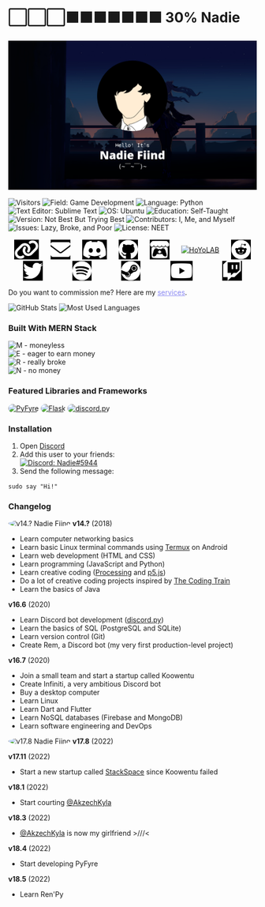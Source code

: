 <style>
	.links {
		filter: invert();
		display: flex;
		justify-content: space-around;
		flex-wrap: wrap;
		max-width: 800px;
	}
	.links > div {
		margin: 0 10px;
	}
	.links img {
		position: relative;
		top: 50%;
		transform: translateY(-50%);
	}
	.skills-link > img {
		border-radius: 10px;
	}
</style>

# ⬜⬜⬜⬛⬛⬛⬛⬛⬛⬛ 30% Nadie
<img
	alt="Hello! It's Nadie Fiind"
	src="wall.png"
/>

<img
	alt="Visitors"
	src="https://komarev.com/ghpvc/?username=NadieFiind&style=for-the-badge&color=lightgrey&label=Visitors"
/>
<img
	alt="Field: Game Development"
	src="https://img.shields.io/badge/Field-Game%20Development-%23ba95e3?style=for-the-badge"
/>
<img
	alt="Language: Python"
	src="https://img.shields.io/badge/Language-Python-%23376fa0?style=for-the-badge"
/>
<img
	alt="Text Editor: Sublime Text"
	src="https://img.shields.io/badge/Text%20Editor-Sublime%20Text-%23ff9800?style=for-the-badge"
/>
<img
	alt="OS: Ubuntu"
	src="https://img.shields.io/badge/OS-Ubuntu-%23dd4814?style=for-the-badge"
/>
<img
	alt="Education: Self-Taught"
	src="https://img.shields.io/badge/Education-Self--Taught-informational?style=for-the-badge"
/>
<img
	alt="Version: Not Best But Trying Best"
	src="https://img.shields.io/badge/Version-Not%20Best%20But%20Trying%20Best-success?style=for-the-badge"
/>
<img
	alt="Contributors: I, Me, and Myself"
	src="https://img.shields.io/badge/Contributors-I%2C%20Me%2C%20and%20Myself-blueviolet?style=for-the-badge"
/>
<img
	alt="Issues: Lazy, Broke, and Poor"
	src="https://img.shields.io/badge/Issues-Lazy%2C%20Broke%2C%20and%20Poor-critical?style=for-the-badge"
/>
<img
	alt="License: NEET"
	src="https://img.shields.io/badge/License-NEET-green?style=for-the-badge"
/>

<div class="links">
	<div>
		<a target="_blank" href="https://nadiefiind.github.io/">
			<img alt="Website" src="icons/link-solid.svg" style="height: 2.5rem;" />
		</a>
	</div>
	<div>
		<a target="_blank" href="mailto:nadiefiind@gmail.com">
			<img alt="Email" src="icons/envelope-solid.svg" style="height: 2.5rem;" />
		</a>
	</div>
	<div>
		<a target="_blank" href="https://discord.com/users/459745032811839500">
			<img alt="Discord" src="icons/discord.svg" style="height: 2.5rem;" />
		</a>
	</div>
	<div>
		<a target="_blank" href="https://github.com/NadieFiind">
			<img alt="GitHub" src="icons/github.svg" style="height: 2.5rem;" />
		</a>
	</div>
	<div>
		<a target="_blank" href="https://nadiefiind.itch.io">
			<img alt="Itch.io" src="icons/itch-io.svg" style="height: 2.5rem;" />
		</a>
	</div>
	<div>
		<a target="_blank" href="https://www.hoyolab.com/accountCenter?id=114221687">
			<img
				alt="HoYoLAB"
				src="https://cdn.discordapp.com/attachments/1031379767674556436/1040654731049181285/hoyolab.png"
				style="filter: invert(); height: 2.5rem;"
			/>
		</a>
	</div>
	<div>
		<a target="_blank" href="https://www.reddit.com/user/NadieFiind">
			<img alt="Reddit" src="icons/reddit.svg" style="height: 2.5rem;" />
		</a>
	</div>
	<div>
		<a target="_blank" href="https://twitter.com/NadieFiind">
			<img alt="Twitter" src="icons/twitter.svg" style="height: 2.5rem;" />
		</a>
	</div>
	<div>
		<a target="_blank" href="https://open.spotify.com/user/r8fcyujc1i3b2th7p2nd1ut7x?si=3642ee5174e64cb5">
			<img alt="Spotify" src="icons/spotify.svg" style="height: 2.5rem;" />
		</a>
	</div>
	<div>
		<a target="_blank" href="https://steamcommunity.com/id/nadiefiind">
			<img alt="Steam" src="icons/steam.svg" style="height: 2.5rem;" />
		</a>
	</div>
	<div>
		<a target="_blank" href="https://www.youtube.com/@nadiefiind">
			<img alt="YouTube" src="icons/youtube.svg" style="height: 2.5rem;" />
		</a>
	</div>
	<div>
		<a target="_blank" href="https://www.twitch.tv/nadiefiind">
			<img alt="Twitch" src="icons/twitch.svg" style="height: 2.5rem;" />
		</a>
	</div>
</div>

<p>
	Do you want to commission me? Here are my
	<a
		target="_blank"
		href="https://nadiefiind.github.io/services"
		style="color: #8987f3; text-decoration: underline"
	>services</a>.
</p>

<img
	alt="GitHub Stats"
	src="https://github-readme-stats.vercel.app/api?username=nadiefiind&theme=midnight-purple&count_private=true&show_icons=true&custom_title=GitHub%20Stats&include_all_commits=true"
/>
<img
	alt="Most Used Languages"
	src="https://github-readme-stats.vercel.app/api/top-langs/?username=nadiefiind&langs_count=8&layout=compact"
/>

### Built With MERN Stack
<img
	alt="M - moneyless"
	src="https://img.shields.io/badge/M-moneyless-brightgreen?style=for-the-badge"
/><br />
<img
	alt="E - eager to earn money"
	src="https://img.shields.io/badge/E-eager%20to%20earn%20money-lightgrey?style=for-the-badge"
/><br />
<img
	alt="R - really broke"
	src="https://img.shields.io/badge/R-really%20broke-blue?style=for-the-badge"
/><br />
<img
	alt="N - no money"
	src="https://img.shields.io/badge/N-no%20money-green?style=for-the-badge"
/>

### Featured Libraries and Frameworks
<a href="https://github.com/pyfyre/pyfyre" target="_blank" class="skills-link"><img
	alt="PyFyre"
	src="https://avatars.githubusercontent.com/u/81043230?s=280&v=4"
	style="width: 50px;"
/></a>
<a href="https://github.com/pallets/flask" target="_blank" class="skills-link"><img
	alt="Flask"
	src="https://cdn.hashnode.com/res/hashnode/image/upload/v1615396992718/UBhOk2Nwz.jpeg"
	style="width: 50px;"
/></a>
<a href="https://github.com/Rapptz/discord.py" target="_blank" class="skills-link"><img
	alt="discord.py"
	src="https://opencollective-production.s3.us-west-1.amazonaws.com/65ce4980-9d08-11ec-b627-7dcae50745f0.png"
	style="width: 50px;"
/></a>

### Installation
1. Open [Discord](https://discord.com/login)
2. Add this user to your friends:  
<a href="https://discord.com/users/459745032811839500" target="_blank"><img
	alt="Discord: Nadie#5944"
	src="https://img.shields.io/badge/Discord-Nadie%235944-%235562ea?style=for-the-badge"
/></a>
3. Send the following message:
```discord
sudo say "Hi!"
```

### Changelog

<img
	alt="v14.? Nadie Fiind"
	src="https://cdn.discordapp.com/attachments/1029010066952699974/1045191490357440552/Avatar.png"
	style="width: 50px; border-radius: 100%;"
/>
**v14.?** (2018)  
- Learn computer networking basics
- Learn basic Linux terminal commands using [Termux](https://termux.dev/en/) on Android
- Learn web development (HTML and CSS)
- Learn programming (JavaScript and Python)
- Learn creative coding ([Processing](https://processing.org/) and [p5.js](https://p5js.org/))
- Do a lot of creative coding projects inspired by [The Coding Train](https://www.youtube.com/@TheCodingTrain)
- Learn the basics of Java

**v16.6** (2020)  
- Learn Discord bot development ([discord.py](https://discordpy.readthedocs.io/en/stable/))
- Learn the basics of SQL (PostgreSQL and SQLite)
- Learn version control (Git)
- Create Rem, a Discord bot (my very first production-level project)

**v16.7** (2020)  
- Join a small team and start a startup called Koowentu
- Create Infiniti, a very ambitious Discord bot
- Buy a desktop computer
- Learn Linux
- Learn Dart and Flutter
- Learn NoSQL databases (Firebase and MongoDB)
- Learn software engineering and DevOps

<img
	alt="v17.8 Nadie Fiind"
	src="https://nadiefiind.github.io/images/avatar.png"
	style="width: 50px; border-radius: 100%;"
/>
**v17.8** (2022)  

**v17.11** (2022)  
- Start a new startup called [StackSpace](https://github.com/StackSpacePH) since Koowentu failed

**v18.1** (2022)  
- Start courting [@AkzechKyla](https://github.com/AkzechKyla)

**v18.3** (2022)  
- [@AkzechKyla](https://github.com/AkzechKyla) is now my girlfriend >///<

**v18.4** (2022)  
- Start developing PyFyre

**v18.5** (2022)  
- Learn Ren'Py
